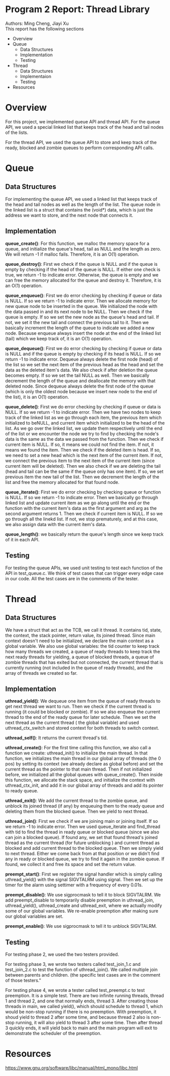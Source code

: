 # Program 2 Report: Thread Library
  Authors: Ming Cheng, Jiayi Xu  
  This report has the following sections
  * Overview 
  * Queue
    * Data Structures
    * Implementation
    * Testing
  * Thread
    * Data Structures
    * Implementaion
    * Testing
  * Resources
  
# Overview
  For this project, we implemented queue API and thread API.
  For the queue API, we used a special linked list that keeps track of
  the head and tail nodes of the lists.

  For the thread API, we used the queue API to store and keep track of
  the ready, blocked and zombie queues to perform corresponding API calls. 

# Queue

## Data Structures
  For implementing the queue API, we used a linked list that keeps
  track of the head and tail nodes as well as the length of the list.
  The queue node in the linked list is a struct that contains the
  (void*) data, which is just the address we want to store, and the
  next node that connects it.

## Implementation
  **queue_create()**: For this function, we malloc the memory space
  for a queue, and initialize the queue's head, tail as NULL and the
  length as zero. We will return -1 if malloc fails. Therefore, it is
  an O(1) operation.
  
  **queue_destroy()**: First we check if the queue is NULL and if the 
  queue is empty by checking if the head of the queue is NULL. If either
  one check is true, we return -1 to indicate error. Otherwise, the queue
  is empty and we can free the memory allocated for the queue and destroy it.
  Therefore, it is an O(1) operation.
  
  **queue_enqueue()**: First we do error checking by checking if queue or 
  data is NULL. If so we return -1 to indicate error. Then we allocate 
  memory for new queue node to be inserted in the queue. We initialized the
  node with the data passed in and its next node to be NULL. Then we check
  if the queue is empty. If so we set the new node as the queue's head and 
  tail. If not, we set it the new tail and connect the previous tail to it.
  Then we basically increment the length of the queue to indicate we added 
  a new node. Because enqueue always insert the node at the end of the
  linked list (tail) which we keep track of, it is an O(1) operation.
  
  **queue_dequeue()**: First we do error checking by checking if queue or
  data is NULL and if the queue is empty by checking if its head is NULL.
  If so we return -1 to indicate error. Dequeue always delete the first node
  (head) of the list so we set the next item of the previous head as the
  head and set the data as the deleted item's data. We also check if 
  after deletion the queue becomes empty. If so we set the tail NULL as
  well. Then we basically decrement the length of the queue and deallocate
  the memory with that deleted node. Since dequeue always delete the first
  node of the queue (which is only the oldest node because we insert new
  node to the end of the list), it is an O(1) operation.
  
  **queue_delete()**: First we do error checking by checking if queue or
  data is NULL. If so we return -1 to indicate error. Then we have two
  nodes to keep track of the linked list as we go through each item,
  the previous item which initialized to beNULL, and current item which
  initialized to be the head of the list. As we go over the linked list,
  we update them respectively until the end of the list or we encounter 
  the node we try to find by checking the node's data is the same as the
  data we passed from the function. Then we check if current item is NULL.
  If so, it means we could not find the item. If not, it means we found the
  item. Then we check if the deleted item is head. If so, we need to set 
  a new head which is the next item of the current item. If not, we connect
  the previous item to the next item of the current item (since current item
  will be deleted). Then we also check if we are deleting the tail (head and
  tail can be the same if the queue only has one item). If so, we set 
  previous item the new tail of the list. Then we decrement the length of
  the list and free the memory allocated for that found node.
  
  **queue_iterate()**: First we do error checking by checking queue or 
  function is NULL. If so we return -1 to indicate error. Then we basically
  go through linked list and update current item as we go along until the
  end or the function with the current item's data as the first argument
  and arg as the second argument returns 1. Then we check if current item
  is NULL. If so we go through all the linekd list. If not, we stop
  prematurely, and at this case, we also assign data with the current item's
  data.
  
  **queue_length()**: we basically return the queue's length since we keep
  track of it in each API.
  
## Testing
  For testing the queue APIs, we used unit testing to test each function 
  of the API in test_queue.c. We think of test cases that can
  trigger every edge case in our code. All the test cases are in the 
  comments of the tester.
  
# Thread

## Data Structures
  We have a struct that act as the TCB, we call it thread. It contains
  tid, state, the context, the stack pointer, return value, its joined
  thread. Since main context doesn't need to be initialized, we declare
  the main context as a global variable. We also use global variables:
  the tid counter to keep track how many threads we created, a queue of
  ready threads to keep track the next ready threads for yielding, a 
  queue of blocked threads, a queue of zombie threads that has exited
  but not connected, the current thread that is currently running (not
  included in the queue of ready threads), and the array of threads 
  we created so far.
  
## Implementation
  **uthread_yield()**: We dequeue one item from the queue of ready
  threads to get next thread we want to run. Then we check if the
  current thread is running (it could be blocked or zombie). If so we 
  also enqueue the current thread to the end of the ready queue for
  later schedule. Then we set the next thread as the current thread (
  the global variable) and used uthread_ctx_switch and stored context
  for both threads to switch context.
  
  **uthread_self()**: It returns the current thread's tid.
  
  **uthread_create()**: For the first time calling this function, we
  also call a function we create: uthread_init() to initialize the main
  thread. In that function, we initializes the main thread in our 
  global array of threads (the 0 pos) by setting its context (we
  already declare as global before) and set the current thread as 
  the pointer to that main thread. Then if not initialized
  before, we initialized all the global queues with queue_create(). 
  Then inside this function, we allocate the stack space, and 
  initialize the context with uthread_ctx_init, and add it in our 
  global array of threads and add its pointer to ready queue.
  
  **uthread_exit()**: We add the current thread to the zombie queue,
  and unblock its joined thread (if any) by enqueuing them to the
  ready queue and deleting them from the blocked queue. Then we
  yield to next thread.
  
  **uthread_join()**: First we check if we are joining main or joining
  itself. If so we return -1 to indicate error. Then we used 
  queue_iterate and find_thread with tid to find the thread in ready
  queue or blocked queue (since we also can join a blocked queue). If
  found any, we set that found thread's joined thread as the current 
  thread (for future unblocking ) and current thread as blocked and 
  add current thread to the blocked queue. Then we simply yield to
  next thread. Either we come back from at that position or we didn't
  find any in ready or blocked queue, we try to find it again in the 
  zombie queue. If found, we collect it and free its space and set
  the return value.
  
  **preempt_start()**: First we register the signal handler which is 
  simply calling uthread_yield() with the signal SIGVTALRM using signal.
  Then we set up the timer for the alarm using settimer with a frequency
  of every 0.01s.
  
  **preempt_disable()**: We use sigprocmask to tell it to block SIGVTALRM.
  We add preempt_disable to temporarily disable preemption in uthread_join,
  uthread_yield(), uthread_create and uthread_exit, where we actually
  modify some of our global variables. We re-enable preemption after
  making sure our global variables are set.
  
  **preempt_enable()**: We use sigprocmask to tell it to unblock SIGVTALRM.
  
## Testing
  For testing phase 2, we used the two testers provided.
  
  For testing phase 3, we wrote two testers called test_join_1.c and
  test_join_2.c to test the function of uthread_join(). We called 
  multiple join between parents and children. (the specific test cases 
  are in the comment of those testers."
  
  For testing phase 4, we wrote a tester called test_preempt.c to
  test preemption. It is a simple test. There are two infinite running
  threads, thread 1 and thread 2, and one that normally ends, thread 3. 
  After creating those threads in main, we called yield(), which
  should schedule to thread 1, which would be non-stop running if there
  is no preemption. With preemption, it shoud yield to thread 2 after
  some time, and because thread 2 also is non-stop running, it will also
  yield to thread 3 after some time. Then after thread 3 quickly ends, 
  it will yield back to main and the main program will exit to demonstrate 
  the scheduler of the preemption.

# Resources
  https://www.gnu.org/software/libc/manual/html_mono/libc.html

